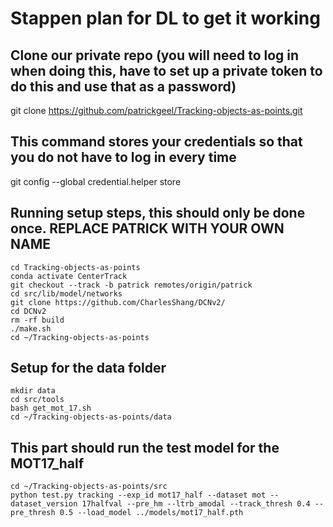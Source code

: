 # Stappen plan for DL to get it working ###

## Clone our private repo (you will need to log in when doing this, have to set up a private token to do this and use that as a password)

git clone https://github.com/patrickgeel/Tracking-objects-as-points.git

## This command stores your credentials so that you do not have to log in every time
git config --global credential.helper store


## Running setup steps, this should only be done once. REPLACE PATRICK WITH YOUR OWN NAME 
~~~
cd Tracking-objects-as-points
conda activate CenterTrack
git checkout --track -b patrick remotes/origin/patrick 
cd src/lib/model/networks
git clone https://github.com/CharlesShang/DCNv2/
cd DCNv2
rm -rf build
./make.sh
cd ~/Tracking-objects-as-points
~~~
## Setup for the data folder 
~~~
mkdir data
cd src/tools
bash get_mot_17.sh
cd ~/Tracking-objects-as-points/data
~~~
## This part should run the test model for the MOT17_half
~~~
cd ~/Tracking-objects-as-points/src
python test.py tracking --exp_id mot17_half --dataset mot --dataset_version 17halfval --pre_hm --ltrb_amodal --track_thresh 0.4 --pre_thresh 0.5 --load_model ../models/mot17_half.pth
~~~
